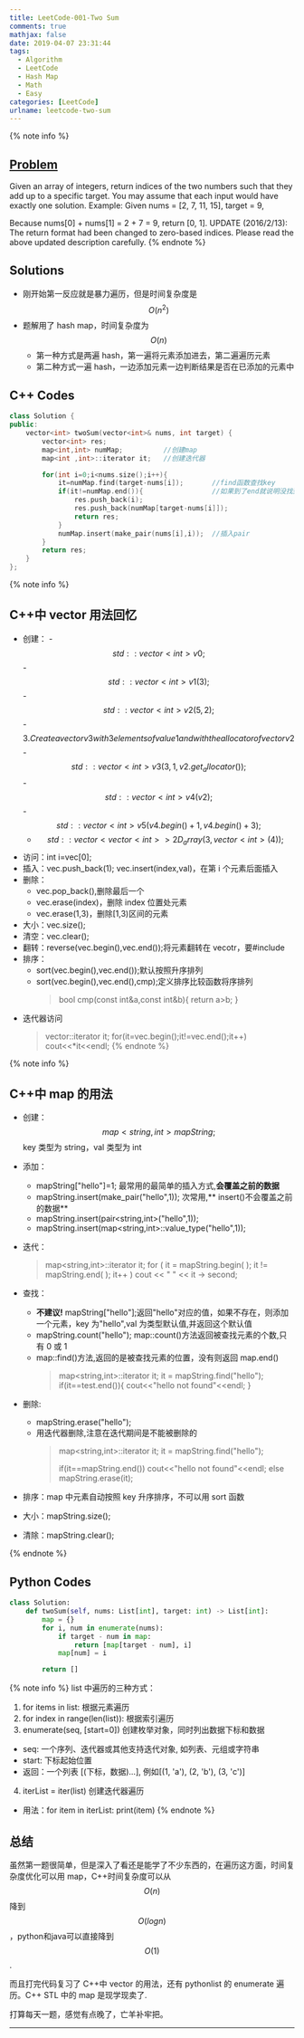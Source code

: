 ```yaml
---
title: LeetCode-001-Two Sum
comments: true
mathjax: false
date: 2019-04-07 23:31:44
tags:
  - Algorithm
  - LeetCode
  - Hash Map
  - Math
  - Easy
categories: [LeetCode]
urlname: leetcode-two-sum
---
```


<meta name="referrer" content="no-referrer" />

{% note info %}

## [Problem](https://leetcode.com/problems/two-sum/)

Given an array of integers, return indices of the two numbers such that they add up to a specific target. You may assume that each input would have exactly one solution. Example: Given nums = [2, 7, 11, 15], target = 9,

Because nums[0] + nums[1] = 2 + 7 = 9, return [0, 1]. UPDATE (2016/2/13): The return format had been changed to zero-based indices. Please read the above updated description carefully.
{% endnote %}

<!--more-->

## Solutions

- 刚开始第一反应就是暴力遍历，但是时间复杂度是$$O(n^2)$$
- 题解用了 hash map，时间复杂度为$$O(n)$$
  - 第一种方式是两遍 hash，第一遍将元素添加进去，第二遍遍历元素
  - 第二种方式一遍 hash，一边添加元素一边判断结果是否在已添加的元素中

## C++ Codes

```C++
class Solution {
public:
    vector<int> twoSum(vector<int>& nums, int target) {
        vector<int> res;
        map<int,int> numMap;          //创建map
        map<int ,int>::iterator it;   //创建迭代器

        for(int i=0;i<nums.size();i++){
            it=numMap.find(target-nums[i]);       //find函数查找key
            if(it!=numMap.end()){                 //如果到了end就说明没找到
                res.push_back(i);
                res.push_back(numMap[target-nums[i]]);
                return res;
            }
            numMap.insert(make_pair(nums[i],i));  //插入pair
        }
        return res;
    }
};
```

{% note info %}

## C++中 vector 用法回忆

- 创建：
  -$$std::vector<int> v0;$$
  -$$std::vector<int> v1(3);$$
  -$$std::vector<int> v2(5, 2);$$
  -$$3. Create a vector v3 with 3 elements of value 1 and with the allocator of vector v2$$
  -$$std::vector<int> v3(3, 1, v2.get_allocator());$$
  -$$std::vector<int> v4(v2);$$
  -$$std::vector<int> v5(v4.begin() + 1, v4.begin() + 3);$$
  - $$std::vector<vector<int>> 2D_array(3,vector<int>(4));$$
- 访问：int i=vec[0];
- 插入：vec.push_back(1); vec.insert(index,val)，在第 i 个元素后面插入
- 删除：
  - vec.pop_back(),删除最后一个
  - vec.erase(index)，删除 index 位置处元素
  - vec.erase(1,3)，删除[1,3)区间的元素
- 大小：vec.size();
- 清空：vec.clear();
- 翻转：reverse(vec.begin(),vec.end());将元素翻转在 vecotr，要#include<algorithm>
- 排序：
  - sort(vec.begin(),vec.end());默认按照升序排列
  - sort(vec.begin(),vec.end(),cmp);定义排序比较函数将序排列
    > bool cmp(const int&a,const int&b){
    > return a>b;
    > }
- 迭代器访问
  > vector<int>::iterator it;
  > for(it=vec.begin();it!=vec.end();it++)
  > cout<<\*it<<endl;
  > {% endnote %}

{% note info %}

## C++中 map 的用法

- 创建：$$map<string, int>mapString; $$key 类型为 string，val 类型为 int
- 添加：
  - mapString["hello"]=1; 最常用的最简单的插入方式,**会覆盖之前的数据**
  - mapString.insert(make_pair("hello",1)); 次常用,** insert()不会覆盖之前的数据**
  - mapString.insert(pair<string,int>("hello",1));
  - mapString.insert(map<string,int>::value_type("hello",1));
- 迭代：

  > map<string,int>::iterator it;
  > for ( it = mapString.begin( ); it != mapString.end( ); it++ )
  > cout << " " << it -> second;

- 查找：

  - **不建议!** mapString["hello"];返回"hello"对应的值，如果不存在，则添加一个元素，key 为"hello",val 为类型默认值,并返回这个默认值
  - mapString.count("hello"); map::count()方法返回被查找元素的个数,只有 0 或 1
  - map::find()方法,返回的是被查找元素的位置，没有则返回 map.end()
    > map<string,int>::iterator it;
    > it = mapString.find("hello");
    > if(it==test.end()){
    > cout<<"hello not found"<<endl;
    > }

- 删除:

  - mapString.erase("hello");
  - 用迭代器删除,注意在迭代期间是不能被删除的
    > map<string,int>::iterator it;
    > it = mapString.find("hello");
    >
    > if(it==mapString.end()) cout<<"hello not found"<<endl;
    > else mapString.erase(it);

- 排序：map 中元素自动按照 key 升序排序，不可以用 sort 函数
- 大小：mapString.size();
- 清除：mapString.clear();

{% endnote %}

## Python Codes

```python
class Solution:
    def twoSum(self, nums: List[int], target: int) -> List[int]:
        map = {}
        for i, num in enumerate(nums):
            if target - num in map:
                return [map[target - num], i]
            map[num] = i

        return []
```

{% note info %}
list 中遍历的三种方式：

1. for items in list: 根据元素遍历
2. for index in range(len(list)): 根据索引遍历
3. enumerate(seq, [start=0]) 创建枚举对象，同时列出数据下标和数据

- seq: 一个序列、迭代器或其他支持迭代对象, 如列表、元组或字符串
- start: 下标起始位置
- 返回：一个列表 [(下标，数据)...], 例如[(1, 'a'), (2, 'b'), (3, 'c')]

4. iterList = iter(list) 创建迭代器遍历

- 用法：for item in iterList: print(item)
  {% endnote %}

## 总结

虽然第一题很简单，但是深入了看还是能学了不少东西的，在遍历这方面，时间复杂度优化可以用 map，C++时间复杂度可以从$$O(n)$$降到$$O(logn)$$，python和java可以直接降到$$O(1)$$.

而且打完代码复习了 C++中 vector 的用法，还有 pythonlist 的 enumerate 遍历。C++ STL 中的 map 是现学现卖了.

打算每天一题，感觉有点晚了，亡羊补牢把。

---
